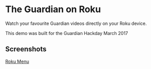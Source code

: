 
The Guardian on Roku
====================

Watch your favourite Guardian videos directly on your Roku device.

This demo was built for the Guardian Hackday March 2017

Screenshots
-----------

[Roku Menu](/docs/images?raw=true "Roku Menu")




